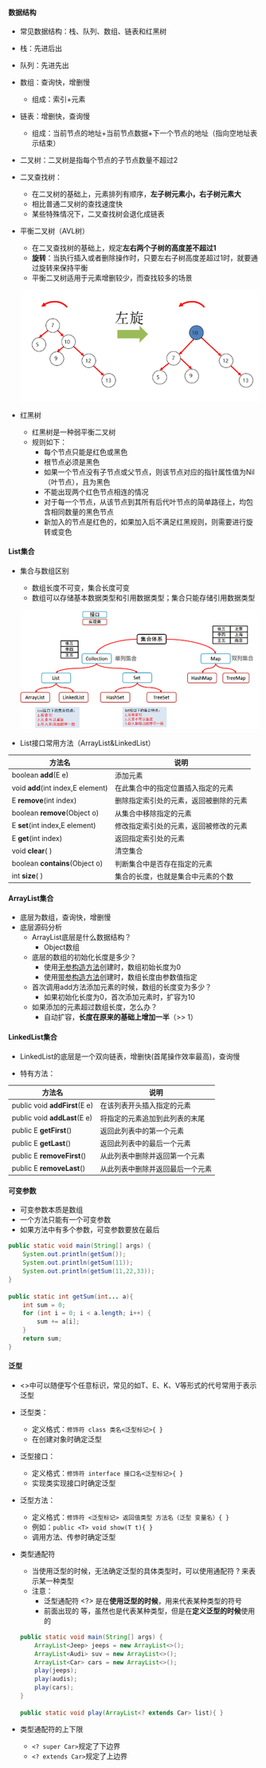 #### 数据结构

- 常见数据结构：栈、队列、数组、链表和红黑树

- 栈：先进后出

- 队列：先进先出

- 数组：查询快，增删慢
  
  - 组成：索引+元素
  
- 链表：增删快，查询慢
  
  - 组成：当前节点的地址+当前节点数据+下一个节点的地址（指向空地址表示结束）
  
- 二叉树：二叉树是指每个节点的子节点数量不超过2

- 二叉查找树：

  - 在二叉树的基础上，元素排列有顺序，**左子树元素小，右子树元素大**
  - 相比普通二叉树的查找速度快
  - 某些特殊情况下，二叉查找树会退化成链表

- 平衡二叉树（AVL树）

  - 在二叉查找树的基础上，规定**左右两个子树的高度差不超过1**
  - **旋转**：当执行插入或者删除操作时，只要左右子树高度差超过1时，就要通过旋转来保持平衡
  - 平衡二叉树适用于元素增删较少，而查找较多的场景

  ![image-20221105161606248](images/image-20221105161606248.png)

- 红黑树

  - 红黑树是一种弱平衡二叉树
  - 规则如下：
    - 每个节点只能是红色或黑色
    - 根节点必须是黑色
    - 如果一个节点没有子节点或父节点，则该节点对应的指针属性值为Nil（叶节点），且为黑色
    - 不能出现两个红色节点相连的情况
    - 对于每一个节点，从该节点到其所有后代叶节点的简单路径上，均包含相同数量的黑色节点
    - 新加入的节点是红色的，如果加入后不满足红黑规则，则需要进行旋转或变色



#### List集合

- 集合与数组区别

  - 数组长度不可变，集合长度可变
  - 数组可以存储基本数据类型和引用数据类型；集合只能存储引用数据类型

  ![image-20221105175406564](images/image-20221105175406564.png)

- List接口常用方法（ArrayList&LinkedList）

| 方法名                             | 说明                                   |
| ---------------------------------- | -------------------------------------- |
| boolean **add**(E e)               | 添加元素                               |
| void **add**(int index,E  element) | 在此集合中的指定位置插入指定的元素     |
| E **remove**(int index)            | 删除指定索引处的元素，返回被删除的元素 |
| boolean **remove**(Object o)       | 从集合中移除指定的元素                 |
| E **set**(int index,E  element)    | 修改指定索引处的元素，返回被修改的元素 |
| E **get**(int  index)              | 返回指定索引处的元素                   |
| void **clear**( )                  | 清空集合                               |
| boolean **contains**(Object  o)    | 判断集合中是否存在指定的元素           |
| int **size**( )                    | 集合的长度，也就是集合中元素的个数     |

#### ArrayList集合

- 底层为数组，查询快，增删慢
- 底层源码分析
  - ArrayList底层是什么数据结构？
    - Object数组
  - 底层的数组的初始化长度是多少？
    - 使用<u>无参构造方法</u>创建时，数组初始长度为0
    - 使用<u>带参构造方法</u>创建时，数组长度由参数值指定
  - 首次调用add方法添加元素的时候，数组的长度变为多少？
    - 如果初始化长度为0，首次添加元素时，扩容为10
  - 如果添加的元素超过数组长度，怎么办？
    - 自动扩容，**长度在原来的基础上增加一半**（>> 1）



#### LinkedList集合

- LinkedList的底层是一个双向链表，增删快(首尾操作效率最高)，查询慢

- 特有方法：

| 方法名                        | 说明                             |
| ----------------------------- | -------------------------------- |
| public void **addFirst**(E e) | 在该列表开头插入指定的元素       |
| public void **addLast**(E e)  | 将指定的元素追加到此列表的末尾   |
| public E **getFirst**()       | 返回此列表中的第一个元素         |
| public  E **getLast**()       | 返回此列表中的最后一个元素       |
| public E **removeFirst**()    | 从此列表中删除并返回第一个元素   |
| public  E **removeLast**()    | 从此列表中删除并返回最后一个元素 |



#### 可变参数

- 可变参数本质是数组
- 一个方法只能有一个可变参数
- 如果方法中有多个参数，可变参数要放在最后

```java
public static void main(String[] args) {
    System.out.println(getSum());
    System.out.println(getSum(11));
    System.out.println(getSum(11,22,33));
}

public static int getSum(int... a){
    int sum = 0;
    for (int i = 0; i < a.length; i++) {
        sum += a[i];
    }
    return sum;
}
```



#### 泛型

- <>中可以随便写个任意标识，常见的如T、E、K、V等形式的代号常用于表示泛型
- 泛型类：
  - 定义格式：`修饰符 class 类名<泛型标记>{ }`
  - 在创建对象时确定泛型
- 泛型接口：
  - 定义格式：`修饰符 interface 接口名<泛型标记>{ }`
  - 实现类实现接口时确定泛型
- 泛型方法：
  - 定义格式：`修饰符 <泛型标记> 返回值类型 方法名（泛型 变量名）{ }`
  - 例如：`public <T> void show(T t){ }`
  - 调用方法、传参时确定泛型

- 类型通配符

  - 当使用泛型的时候，无法确定泛型的具体类型时，可以使用通配符 ? 来表示某一种类型
  - 注意：
    - 泛型通配符 <?> 是在**使用泛型的时候**，用来代表某种类型的符号
    - 前面出现的 <E> <T> 等，虽然也是代表某种类型，但是在**定义泛型的时候**使用的

  ```java
  public static void main(String[] args) {
      ArrayList<Jeep> jeeps = new ArrayList<>();
      ArrayList<Audi> suv = new ArrayList<>();
      ArrayList<Car> cars = new ArrayList<>();
      play(jeeps);
      play(audis);
      play(cars);
  }
  
  public static void play(ArrayList<? extends Car> list){ }
  ```

- 类型通配符的上下限
  - `<? super Car>`规定了下边界
  - `<? extends Car>`规定了上边界

